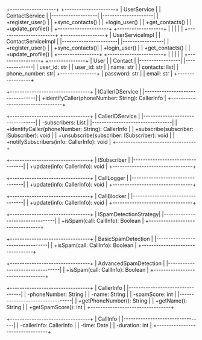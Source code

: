 +-------------------+         +---------------------+
| UserService       |         | ContactService      |
|-------------------|         |---------------------|
| +register_user()  |         | +sync_contacts()    |
| +login_user()     |         | +get_contacts()     |
| +update_profile() |         +---------------------+
+-------------------+                  |
        |                               |
        |                               |
+-----------------------+         +-----------------+
| UserServiceImpl       |         | ContactServiceImpl |
|-----------------------|         |-----------------|
| +register_user()      |         | +sync_contacts()|
| +login_user()         |         | +get_contacts() |
| +update_profile()     |         +-----------------+
+-----------------------+                  |
        |                               |
        |                               |
+-----------------+             +---------------+
| User            |             | Contact       |
|-----------------|             |---------------|
| user_id: str    |             | user_id: str  |
| name: str       |             | contacts: list|
| phone_number: str|             +---------------+
| password: str   |
| email: str      |
+-----------------+

+---------------------------------+
|           ICallerIDService      |
|---------------------------------|
| +identifyCaller(phoneNumber: String): CallerInfo |
+---------------------------------+

+---------------------------------+
|           CallerIDService       |
|---------------------------------|
| -subscribers: List<ISubscriber> |
|---------------------------------|
| +identifyCaller(phoneNumber: String): CallerInfo |
| +subscribe(subscriber: ISubscriber): void |
| +unsubscribe(subscriber: ISubscriber): void |
| +notifySubscribers(info: CallerInfo): void |
+---------------------------------+

+---------------------------------+
|           ISubscriber           |
|---------------------------------|
| +update(info: CallerInfo): void |
+---------------------------------+

+---------------------------------+
|           CallLogger            |
|---------------------------------|
| +update(info: CallerInfo): void |
+---------------------------------+

+---------------------------------+
|           CallBlocker           |
|---------------------------------|
| +update(info: CallerInfo): void |
+---------------------------------+

+---------------------------------+
|           ISpamDetectionStrategy|
|---------------------------------|
| +isSpam(call: CallInfo): Boolean |
+---------------------------------+

+---------------------------------+
|           BasicSpamDetection    |
|---------------------------------|
| +isSpam(call: CallInfo): Boolean |
+---------------------------------+

+---------------------------------+
|           AdvancedSpamDetection |
|---------------------------------|
| +isSpam(call: CallInfo): Boolean |
+---------------------------------+

+---------------------------------+
|           CallerInfo            |
|---------------------------------|
| -phoneNumber: String            |
| -name: String                   |
| -spamScore: int                 |
|---------------------------------|
| +getPhoneNumber(): String       |
| +getName(): String              |
| +getSpamScore(): int            |
+---------------------------------+

+---------------------------------+
|           CallInfo              |
|---------------------------------|
| -callerInfo: CallerInfo         |
| -time: Date                     |
| -duration: int                  |
+---------------------------------+
